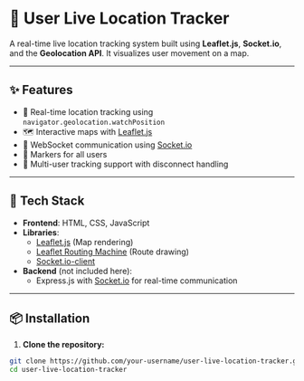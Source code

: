 # 📍 User Live Location Tracker

A real-time live location tracking system built using **Leaflet.js**, **Socket.io**, and the **Geolocation API**. It visualizes user movement on a map.

---

## ✨ Features

- 📡 Real-time location tracking using `navigator.geolocation.watchPosition`
- 🗺️ Interactive maps with [Leaflet.js](https://leafletjs.com/)
- 🔁 WebSocket communication using [Socket.io](https://socket.io/)
- 📍 Markers for all users
- 👥 Multi-user tracking support with disconnect handling

---

## 🧰 Tech Stack

- **Frontend**: HTML, CSS, JavaScript
- **Libraries**: 
  - [Leaflet.js](https://leafletjs.com/) (Map rendering)
  - [Leaflet Routing Machine](https://www.liedman.net/leaflet-routing-machine/) (Route drawing)
  - [Socket.io-client](https://socket.io/)
- **Backend** (not included here):
  - Express.js with [Socket.io](https://socket.io/) for real-time communication

---

## 📦 Installation

1. **Clone the repository:**

```bash
git clone https://github.com/your-username/user-live-location-tracker.git
cd user-live-location-tracker
